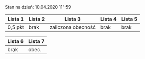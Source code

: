 Stan na dzień: 10.04.2020 11":59

| Lista 1 | Lista 2 | Lista 3 | Lista 4 | Lista 5 |
|---|---|---|---|---|
| 0,5 pkt | brak | zaliczona obecność | brak | brak |

| Lista 6 | Lista 7 |
|---|---|
| brak | obec. |
